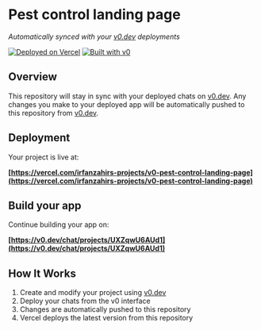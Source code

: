 # Pest control landing page

*Automatically synced with your [v0.dev](https://v0.dev) deployments*

[![Deployed on Vercel](https://img.shields.io/badge/Deployed%20on-Vercel-black?style=for-the-badge&logo=vercel)](https://vercel.com/irfanzahirs-projects/v0-pest-control-landing-page)
[![Built with v0](https://img.shields.io/badge/Built%20with-v0.dev-black?style=for-the-badge)](https://v0.dev/chat/projects/UXZqwU6AUd1)

## Overview

This repository will stay in sync with your deployed chats on [v0.dev](https://v0.dev).
Any changes you make to your deployed app will be automatically pushed to this repository from [v0.dev](https://v0.dev).

## Deployment

Your project is live at:

**[https://vercel.com/irfanzahirs-projects/v0-pest-control-landing-page](https://vercel.com/irfanzahirs-projects/v0-pest-control-landing-page)**

## Build your app

Continue building your app on:

**[https://v0.dev/chat/projects/UXZqwU6AUd1](https://v0.dev/chat/projects/UXZqwU6AUd1)**

## How It Works

1. Create and modify your project using [v0.dev](https://v0.dev)
2. Deploy your chats from the v0 interface
3. Changes are automatically pushed to this repository
4. Vercel deploys the latest version from this repository
